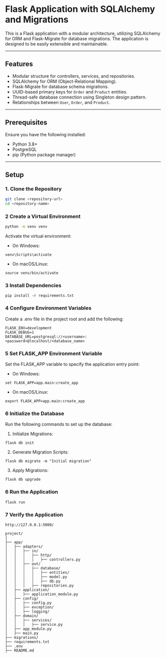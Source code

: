 # Flask Application with SQLAlchemy and Migrations

This is a Flask application with a modular architecture, utilizing SQLAlchemy for ORM and Flask-Migrate for database migrations. The application is designed to be easily extensible and maintainable.

---

## **Features**

- Modular structure for controllers, services, and repositories.
- SQLAlchemy for ORM (Object-Relational Mapping).
- Flask-Migrate for database schema migrations.
- UUID-based primary keys for `Order` and `Product` entities.
- Thread-safe database connection using Singleton design pattern.
- Relationships between `User`, `Order`, and `Product`.

---

## **Prerequisites**

Ensure you have the following installed:

- Python 3.8+
- PostgreSQL
- pip (Python package manager)

---

## **Setup**

### **1. Clone the Repository**

```bash
git clone <repository-url>
cd <repository-name>
```

### **2 Create a Virtual Environment**

```bash
python -m venv venv
```

Activate the virtual environment:
- On Windows:
```base
venv\Scripts\activate
```
- On macOS/Linux:
```base
source venv/bin/activate
```

### **3 Install Dependencies**
```base
pip install -r requirements.txt
```

### **4 Configure Environment Variables**
Create a .env file in the project root and add the following:
```
FLASK_ENV=development 
FLASK_DEBUG=1 
DATABASE_URL=postgresql://<username>:<password>@localhost/<database_name>
```

### **5 Set FLASK_APP Environment Variable**
Set the FLASK_APP variable to specify the application entry point:
- On Windows:
```
set FLASK_APP=app.main:create_app
```
- On macOS/Linux:
```
export FLASK_APP=app.main:create_app
```

### **6 Initialize the Database**
Run the following commands to set up the database:
1. Initialize Migrations:
```
flask db init
```
2. Generate Migration Scripts:
```
flask db migrate -m "Initial migration"
```
3. Apply Migrations:
```
flask db upgrade
```

### **6 Run the Application**
```
flask run
```

### **7 Verify the Application**
```
http://127.0.0.1:5000/
```

```
project/
│
├── app/
│   ├── adapters/
│   │   ├── in/
│   │   │   ├── http/
│   │   │   │   ├── controllers.py
│   │   ├── out/
│   │   │   ├── database/
│   │   │   │   ├── entities/
│   │   │   │   ├── model.py
│   │   │   │   ├── db.py
│   │   │   ├── repositories.py
│   ├── application/
│   │   ├── application_module.py
│   ├── config/
│   │   ├── config.py
│   │   ├── exception/
│   │   ├── logging/
│   ├── domain/
│   │   ├── services/
│   │   │   ├── service.py
│   ├── app_module.py
│   ├── main.py
├── migrations/
├── requirements.txt
├── .env
├── README.md
```